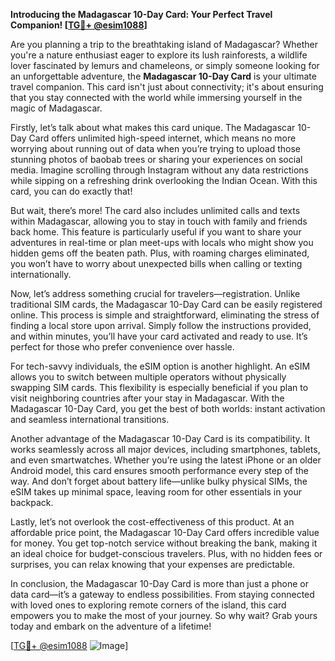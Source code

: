 **Introducing the Madagascar 10-Day Card: Your Perfect Travel Companion! [[TG💪+ @esim1088](https://t.me/s/esim1088)]**

Are you planning a trip to the breathtaking island of Madagascar? Whether you're a nature enthusiast eager to explore its lush rainforests, a wildlife lover fascinated by lemurs and chameleons, or simply someone looking for an unforgettable adventure, the **Madagascar 10-Day Card** is your ultimate travel companion. This card isn't just about connectivity; it's about ensuring that you stay connected with the world while immersing yourself in the magic of Madagascar.

Firstly, let’s talk about what makes this card unique. The Madagascar 10-Day Card offers unlimited high-speed internet, which means no more worrying about running out of data when you’re trying to upload those stunning photos of baobab trees or sharing your experiences on social media. Imagine scrolling through Instagram without any data restrictions while sipping on a refreshing drink overlooking the Indian Ocean. With this card, you can do exactly that!

But wait, there’s more! The card also includes unlimited calls and texts within Madagascar, allowing you to stay in touch with family and friends back home. This feature is particularly useful if you want to share your adventures in real-time or plan meet-ups with locals who might show you hidden gems off the beaten path. Plus, with roaming charges eliminated, you won’t have to worry about unexpected bills when calling or texting internationally.

Now, let’s address something crucial for travelers—registration. Unlike traditional SIM cards, the Madagascar 10-Day Card can be easily registered online. This process is simple and straightforward, eliminating the stress of finding a local store upon arrival. Simply follow the instructions provided, and within minutes, you’ll have your card activated and ready to use. It’s perfect for those who prefer convenience over hassle.

For tech-savvy individuals, the eSIM option is another highlight. An eSIM allows you to switch between multiple operators without physically swapping SIM cards. This flexibility is especially beneficial if you plan to visit neighboring countries after your stay in Madagascar. With the Madagascar 10-Day Card, you get the best of both worlds: instant activation and seamless international transitions.

Another advantage of the Madagascar 10-Day Card is its compatibility. It works seamlessly across all major devices, including smartphones, tablets, and even smartwatches. Whether you’re using the latest iPhone or an older Android model, this card ensures smooth performance every step of the way. And don’t forget about battery life—unlike bulky physical SIMs, the eSIM takes up minimal space, leaving room for other essentials in your backpack.

Lastly, let’s not overlook the cost-effectiveness of this product. At an affordable price point, the Madagascar 10-Day Card offers incredible value for money. You get top-notch service without breaking the bank, making it an ideal choice for budget-conscious travelers. Plus, with no hidden fees or surprises, you can relax knowing that your expenses are predictable.

In conclusion, the Madagascar 10-Day Card is more than just a phone or data card—it’s a gateway to endless possibilities. From staying connected with loved ones to exploring remote corners of the island, this card empowers you to make the most of your journey. So why wait? Grab yours today and embark on the adventure of a lifetime!

[[TG💪+ @esim1088](https://t.me/s/esim1088) ![Image](https://i.postimg.cc/Y0z9fWf4/image.png)]